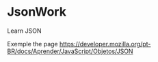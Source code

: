 # JsonWork
Learn JSON 

Exemple the page https://developer.mozilla.org/pt-BR/docs/Aprender/JavaScript/Objetos/JSON
